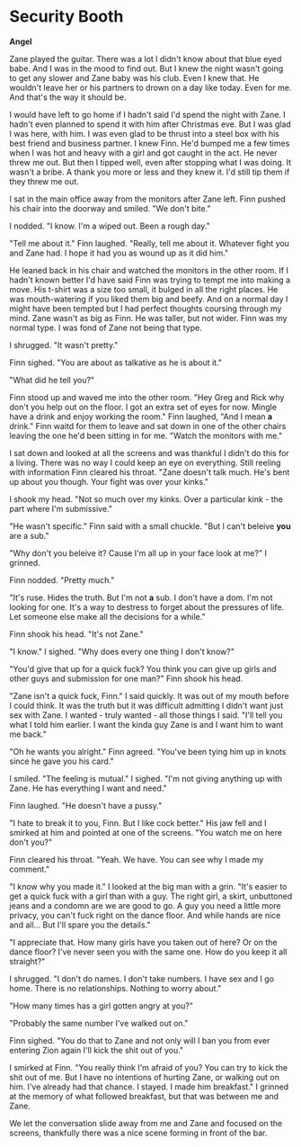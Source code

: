 # Security Booth

**Angel**

Zane played the guitar.  There was a lot I didn't know about that blue eyed babe.  And I was in the mood to find out.  But I knew the night wasn't going to get any slower and Zane baby was his club.  Even I knew that.  He wouldn't leave her or his partners to drown on a day like today.  Even for me.  And that's the way it should be.

I would have left to go home if I hadn't said I'd spend the night with Zane.    I hadn't even planned to spend it with him after Christmas eve.  But I was glad I was here, with him.  I was even glad to be thrust into a steel box with his best friend and business partner.  I knew Finn.  He'd bumped me a few times when I was hot and heavy with a girl and got caught in the act.  He never threw me out.  But then I tipped well, even after stopping what I was doing.  It wasn't a bribe.  A thank you more or less and they knew it.  I'd still tip them if they threw me out.

I sat in the main office away from the monitors after Zane left.  Finn pushed his chair into the doorway and smiled.  "We don't bite."

I nodded.  "I know.  I'm a wiped out.  Been a rough day."

"Tell me about it."  Finn laughed.  "Really, tell me about it. Whatever fight you and Zane had.  I hope it had you as wound up as it did him."

He leaned back in his chair and watched the monitors in the other room.  If I hadn't known better I'd have said Finn was trying to tempt me into making a move.  His t-shirt was a size too small, it bulged in all the right places.  He was mouth-watering if you liked them big and beefy.  And on a normal day I might have been tempted but I had perfect thoughts coursing through my mind.  Zane wasn't as big as Finn.  He was taller, but not wider.  Finn was my normal type.  I was fond of Zane not being that type.

I shrugged.  "It wasn't pretty."

Finn sighed.  "You are about as talkative as he is about it."

"What did he tell you?"

Finn stood up and waved me into the other room.  "Hey Greg and Rick why don't you help out on the floor.  I got an extra set of eyes for now.  Mingle have a drink and enjoy working the room."  Finn laughed, "And I mean **a** drink."  Finn waitd for them to leave and sat down in one of the other chairs leaving the one he'd been sitting in for me.  "Watch the monitors with me."

I sat down and looked at all the screens and was thankful I didn't do this for a living.  There was no way I could keep an eye on everything.  Still reeling with information Finn cleared his throat.  "Zane doesn't talk much.  He's bent up about you though.  Your fight was over your kinks."

I shook my head.  "Not so much over my kinks.  Over a particular kink - the part where I'm submissive."

"He wasn't specific."  Finn said with a small chuckle.  "But I can't beleive **you** are a sub."

"Why don't you beleive it?  Cause I'm all up in your face look at me?"  I grinned.

Finn nodded.  "Pretty much."

"It's ruse.  Hides the truth.  But I'm not **a** sub.  I don't have a dom.  I'm not looking for one.  It's a way to destress to forget about the pressures of life.  Let someone else make all the decisions for a while."

Finn shook his head.  "It's not Zane."

"I know."  I sighed.  "Why does every one thing I don't know?"

"You'd give that up for a quick fuck?  You think you can give up girls and other guys and submission for one man?"  Finn shook his head.

"Zane isn't a quick fuck, Finn."  I said quickly.  It was out of my mouth before I could think.  It was the truth but it was difficult admitting I didn't want just sex with Zane.  I wanted - truly wanted - all those things I said.  "I'll tell you what I told him earlier.  I want the kinda guy Zane is and I want him to want me back."

"Oh he wants you alright."  Finn agreed.  "You've been tying him up in knots since he gave you his card."

I smiled.  "The feeling is mutual."  I sighed.  "I'm not giving anything up with Zane.  He has everything I want and need."

Finn laughed.  "He doesn't have a pussy."

"I hate to break it to you, Finn.  But I like cock better."  His jaw fell and I smirked at him and pointed at one of the screens.  "You watch me on here don't you?"

Finn cleared his throat.  "Yeah.  We have.  You can see why I made my comment."

"I know why you made it."  I looked at the big man with a grin.  "It's easier to get a quick fuck with a girl than with a guy.  The right girl, a skirt, unbuttoned jeans and a condomn are we are good to go.  A guy you need a little more privacy, you can't fuck right on the dance floor.  And while hands are nice and all...  But I'll spare you the details."

"I appreciate that.  How many girls have you taken out of here?  Or on the dance floor?  I've never seen you with the same one.  How do you keep it all straight?"

I shrugged.  "I don't do names.  I don't take numbers.  I have sex and I go home.  There is no relationships.  Nothing to worry about."

"How many times has a girl gotten angry at you?"

"Probably the same number I've walked out on."

Finn sighed. "You do that to Zane and not only will I ban you from ever entering Zion again I'll kick the shit out of you."

I smirked at Finn.  "You really think I'm afraid of you?  You can try to kick the shit out of me.  But I have no intentions of hurting Zane, or walking out on him.  I've already had that chance.  I stayed.  I made him breakfast."  I grinned at the memory of what followed breakfast, but that was between me and Zane.

We let the conversation slide away from me and Zane and focused on the screens, thankfully there was a nice scene forming in front of the bar.



